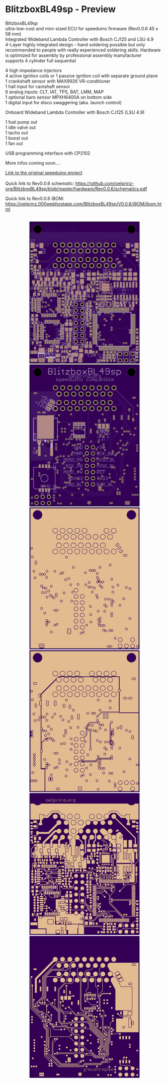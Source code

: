 # BlitzboxBL49sp - Preview<br/>
BlitzboxBL49sp<br/>
ultra-low-cost and mini-sized ECU for speeduino firmware (Rev0.0.6 45 x 58 mm)<br/>
Integrated Wideband Lambda Controller with Bosch CJ125 and LSU 4.9<br/>
4-Layer highly integrated design - hand soldering possible but only recommended to people with really experienced soldering skills.  Hardware is optimized for assembly by professional assembly manufacturer<br/>
supports 4 cylinder full sequential<br/>

4 high impedance injectors<br/>
4 active ignition coils or 1 passive ignition coil with separate ground plane<br/>
1 crankshaft sensor with MAX9926 VR-conditioner<br/>
1 hall input for camshaft sensor<br/>
6 analog inputs: CLT, IAT, TPS, BAT, LMM, MAP<br/>
1 optional baro sensor MPXH6400A on bottom side<br/>
1 digital input for disco swaggering (aka. launch control)<br/>

Onboard Wideband Lambda Controller with Bosch CJ125 (LSU 4.9)<br/>

1 fuel pump out<br/>
1 idle valve out<br/>
1 tacho out<br/>
1 boost out<br/>
1 fan out<br/>

USB programming interface with CP2102<br/>

More infos coming soon....<br/>

[Link to the original speeduino project](https://www.speeduino.com "speeduino homepage")<br/>
<br/>
Quick link to Rev0.0.6 schematic: https://github.com/oelprinz-org/BlitzboxBL49sp/blob/master/hardware/Rev0.0.6/schematics.pdf <br/>

Quick link to Rev0.0.6 iBOM: https://oelprinz.000webhostapp.com/BlitzboxBL49sp/V0.0.6/iBOM/ibom.html <br/>

<p align="center">
  <br/>
  <img src="hardware/Rev0.0.6/top.png" width="350" title="Top Side">
  <img src="hardware/Rev0.0.6/bottom.png" width="350" alt="accessibility text"><br/>
  <img src="hardware/Rev0.0.6/internal_plane1.png" width="350" title="Internal Plane 1">
  <img src="hardware/Rev0.0.6/internal_plane2.png" width="350" title="Internal Plane 2">
  <img src="hardware/Rev0.0.6/top_layer.png" width="350" title="Top Side">
  <img src="hardware/Rev0.0.6/bottom_layer.png" width="350" alt="accessibility text">
</p>
<br/>
<p align="center">
  <br/>
</p>
